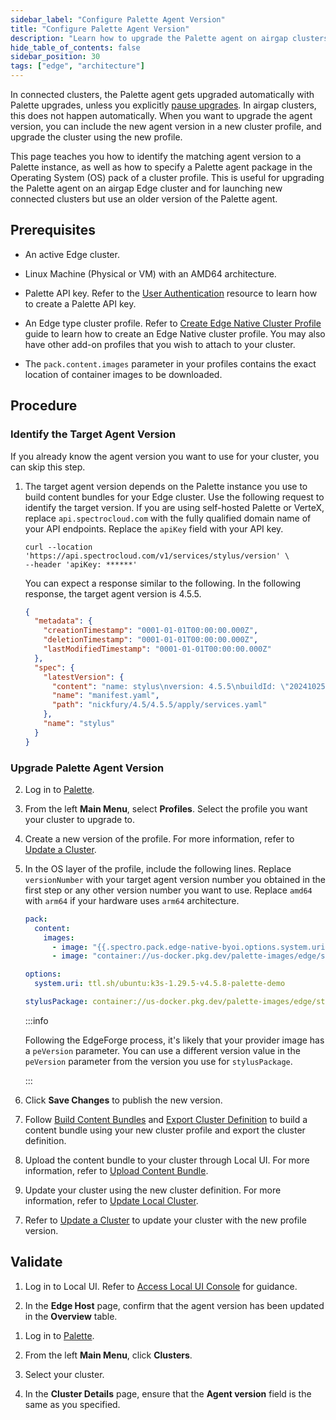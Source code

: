 ```yaml
---
sidebar_label: "Configure Palette Agent Version"
title: "Configure Palette Agent Version"
description: "Learn how to upgrade the Palette agent on airgap clusters. "
hide_table_of_contents: false
sidebar_position: 30
tags: ["edge", "architecture"]
---
```


In connected clusters, the Palette agent gets upgraded automatically with Palette upgrades, unless you explicitly
[pause upgrades](../../cluster-management/platform-settings/pause-platform-upgrades.md). In airgap clusters, this does
not happen automatically. When you want to upgrade the agent version, you can include the new agent version in a new
cluster profile, and upgrade the cluster using the new profile.

This page teaches you how to identify the matching agent version to a Palette instance, as well as how to specify a
Palette agent package in the Operating System (OS) pack of a cluster profile. This is useful for upgrading the Palette
agent on an airgap Edge cluster and for launching new connected clusters but use an older version of the Palette agent.

## Prerequisites

- An active Edge cluster.

- Linux Machine (Physical or VM) with an AMD64 architecture.

- Palette API key. Refer to the [User Authentication](../../../user-management/authentication/api-key/create-api-key.md)
  resource to learn how to create a Palette API key.

- An Edge type cluster profile. Refer to [Create Edge Native Cluster Profile](../site-deployment/model-profile.md) guide
  to learn how to create an Edge Native cluster profile. You may also have other add-on profiles that you wish to attach
  to your cluster.

- The `pack.content.images` parameter in your profiles contains the exact location of container images to be downloaded.

## Procedure

### Identify the Target Agent Version

If you already know the agent version you want to use for your cluster, you can skip this step.

1. The target agent version depends on the Palette instance you use to build content bundles for your Edge cluster. Use
   the following request to identify the target version. If you are using self-hosted Palette or VerteX, replace
   `api.spectrocloud.com` with the fully qualified domain name of your API endpoints. Replace the `apiKey` field with
   your API key.

   ```shell
   curl --location 'https://api.spectrocloud.com/v1/services/stylus/version' \
   --header 'apiKey: ******'
   ```

   You can expect a response similar to the following. In the following response, the target agent version is 4.5.5.

   ```json {9}
   {
     "metadata": {
       "creationTimestamp": "0001-01-01T00:00:00.000Z",
       "deletionTimestamp": "0001-01-01T00:00:00.000Z",
       "lastModifiedTimestamp": "0001-01-01T00:00:00.000Z"
     },
     "spec": {
       "latestVersion": {
         "content": "name: stylus\nversion: 4.5.5\nbuildId: \"20241025\"\nmajorVersion: \"4.5\"\napplyFilepath: /roar/stylus/4.5/4.5.5/apply/manifest.yaml\ndeleteFilepath: \"\"\n",
         "name": "manifest.yaml",
         "path": "nickfury/4.5/4.5.5/apply/services.yaml"
       },
       "name": "stylus"
     }
   }
   ```

### Upgrade Palette Agent Version

2. Log in to [Palette](https://console.spectrocloud.com).

3. From the left **Main Menu**, select **Profiles**. Select the profile you want your cluster to upgrade to.

4. Create a new version of the profile. For more information, refer to
   [Update a Cluster](../../cluster-management/cluster-updates.md).

5. In the OS layer of the profile, include the following lines. Replace `versionNumber` with your target agent version
   number you obtained in the first step or any other version number you want to use. Replace `amd64` with `arm64` if
   your hardware uses `arm64` architecture.

   ```yaml {5,9}
   pack:
     content:
       images:
         - image: "{{.spectro.pack.edge-native-byoi.options.system.uri}}"
         - image: "container://us-docker.pkg.dev/palette-images/edge/stylus-linux-amd64:v<versionNumber>"

   options:
     system.uri: ttl.sh/ubuntu:k3s-1.29.5-v4.5.8-palette-demo

   stylusPackage: container://us-docker.pkg.dev/palette-images/edge/stylus-linux-amd64:v<versionNumber>
   ```

   :::info

   Following the EdgeForge process, it's likely that your provider image has a `peVersion` parameter. You can use a
   different version value in the `peVersion` parameter from the version you use for `stylusPackage`.

   :::

6. Click **Save Changes** to publish the new version.

<Tabs groupId="deploy">

<TabItem value="Airgap">

7. Follow [Build Content Bundles](../edgeforge-workflow/palette-canvos/build-content-bundle.md) and
   [Export Cluster Definition](../local-ui/cluster-management/export-cluster-definition.md) to build a content bundle
   using your new cluster profile and export the cluster definition.

8. Upload the content bundle to your cluster through Local UI. For more information, refer to
   [Upload Content Bundle](../local-ui/cluster-management/upload-content-bundle.md).

9. Update your cluster using the new cluster definition. For more information, refer to
   [Update Local Cluster](../local-ui/cluster-management/update-cluster.md).

</TabItem>

<TabItem value="Connected">

7. Refer to [Update a Cluster](../../cluster-management/cluster-updates.md) to update your cluster with the new profile
   version.

</TabItem>

</Tabs>

## Validate

<Tabs groupId="deploy">

<TabItem value="Airgap">

1. Log in to Local UI. Refer to [Access Local UI Console](../local-ui/host-management/access-console.md) for guidance.

2. In the **Edge Host** page, confirm that the agent version has been updated in the **Overview** table.

</TabItem>

<TabItem value="Connected">

1. Log in to [Palette](https://console.spectrocloud.com).

2. From the left **Main Menu**, click **Clusters**.

3. Select your cluster.

4. In the **Cluster Details** page, ensure that the **Agent version** field is the same as you specified.

</TabItem>

</Tabs>
